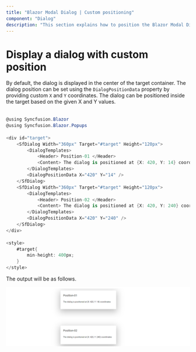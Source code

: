 ```yaml
---
title: "Blazor Modal Dialog | Custom positioning"
component: "Dialog"
description: "This section explains how to position the Blazor Modal Dialog with different built-in and custom positioning using X, Y coordinates."
---
```


# Display a dialog with custom position

By default, the dialog is displayed in the center of the target container. The dialog position can be set using the `DialogPositionData` property by providing custom `X` and `Y` coordinates.
The dialog can be positioned inside the target based on the given X and Y values.

```csharp

@using Syncfusion.Blazor
@using Syncfusion.Blazor.Popups

<div id="target">
    <SfDialog Width="360px" Target="#target" Height="120px">
        <DialogTemplates>
            <Header> Position-01 </Header>
            <Content> The dialog is positioned at {X: 420, Y: 14} coordinates</Content>
        </DialogTemplates>
        <DialogPositionData X="420" Y="14" />
    </SfDialog>
    <SfDialog Width="360px" Target="#target" Height="120px">
        <DialogTemplates>
            <Header> Position-02 </Header>
            <Content> The dialog is positioned at {X: 420, Y: 240} coordinates</Content>
        </DialogTemplates>
        <DialogPositionData X="420" Y="240" />
    </SfDialog>
</div>

<style>
    #target{
        min-height: 400px;
    }
</style>

```

The output will be as follows.

![dialog](../images/dialog-custom-position.png)